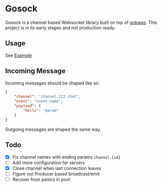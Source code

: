 # Gosock

Gosock is a channel based Websocket library built on top of [gobwas](https://github.com/gobwas/ws).
This project is in its early stages and not production ready.

## Usage

See [Example](./examples/test/main.go)

## Incoming Message

Incoming messages should be shaped like so:

```json
{
    "channel": "channel.123.chat",
    "event": "event-name",
    "payload": {
        "hello": "param"
    }
}
```

Outgoing messages are shaped the same way.

## Todo
- [x] Fix channel names with ending params `channel.{id}`
- [ ] Add more configuration for servers
- [x] Close channel when last connection leaves
- [ ] Figure out Producer based broadcast/emit
- [ ] Recover from panics in pool
